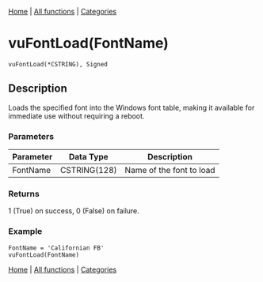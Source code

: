 [Home](../index.md) | [All functions](index.md) | [Categories](../categories/index.md)

# vuFontLoad(FontName)

```Prototype
vuFontLoad(*CSTRING), Signed
```


## Description
Loads the specified font into the Windows font table, making it available for immediate use without requiring a reboot.

### Parameters

| Parameter | Data Type     | Description             |
|-----------|---------------|-------------------------|
| FontName  | CSTRING(128)  | Name of the font to load |

### Returns
1 (True) on success, 0 (False) on failure.

### Example

```Clarion
FontName = 'Californian FB'
vuFontLoad(FontName)
```

[Home](../index.md) | [All functions](index.md) | [Categories](../categories/index.md)
